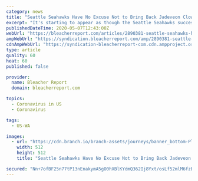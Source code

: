 ```yaml
---
category: news
title: "Seattle Seahawks Have No Excuse Not to Bring Back Jadeveon Clowney"
excerpt: "It's starting to appear as though the Seattle Seahawks successfully called Jadeveon Clowney 's bluff. If that's the case, the Seahawks have to finally work something out with their star free-agent edge"
publishedDateTime: 2020-05-07T12:43:00Z
webUrl: "https://bleacherreport.com/articles/2890381-seattle-seahawks-have-no-excuse-not-to-bring-back-jadeveon-clowney"
ampWebUrl: "https://syndication.bleacherreport.com/amp/2890381-seattle-seahawks-have-no-excuse-not-to-bring-back-jadeveon-clowney.amp.html"
cdnAmpWebUrl: "https://syndication-bleacherreport-com.cdn.ampproject.org/c/s/syndication.bleacherreport.com/amp/2890381-seattle-seahawks-have-no-excuse-not-to-bring-back-jadeveon-clowney.amp.html"
type: article
quality: 60
heat: 60
published: false

provider:
  name: Bleacher Report
  domain: bleacherreport.com

topics:
  - Coronavirus in US
  - Coronavirus

tags:
  - US-WA

images:
  - url: "https://cdn.branch.io/branch-assets/journeys/banner_bottom-PlayStore_App-1505340973220.png"
    width: 512
    height: 512
    title: "Seattle Seahawks Have No Excuse Not to Bring Back Jadeveon Clowney"

secured: "Nn+7ofBF25n77tP13nEnakymA5gO0hXBlKYdmQ362Ij8Yxt/osLf52mlM6fzEpHftkkjFqDny83bxbBg2WnKYx5daqTUlRYgP+9iBuv3foEviIifWWb2pyxzPthn06epiATYsAJfWAqr79o/pa8Yx0K6mw7rvemlLvkhiXfXOUsq7j4mgzlqZsc5hYzvlwdKzzVo58c2HSIQNoYQSsnGAGrt5p2679iVb8cj2alnGB/plb+PRWaZ6YKNbVcD/1Jxttk24ZF4nP0r8yor3LiskAfKdElKrA08BwXaZ6Yg42xmkzysXvqhVqfnNvnVwvckdWG4mvTQkaJYzuBbMQo8d4h/C+64euyd/UaXNCFA7wytrpD5/NOIYM7PZUzwTstO5MqB3Fc6tlT7xoMEXzMe5hjtCOHvsKC103srQEtvawOA/qXGgb7P70qG08RrbZNmUeOwOhPwxlHUdgYuUqLiEyadB5VefNrEUOS3ptJInWA=;EvIliWVm8/X2SSmKH/Cxpw=="
---
```


